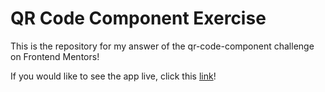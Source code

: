 # QR Code Component Exercise

This is the repository for my answer of the qr-code-component challenge on Frontend Mentors!

If you would like to see the app live, click this [link](https://your-solution-url.com](https://qr-code-component-beta-coral.vercel.app/)https://qr-code-component-beta-coral.vercel.app/)!
